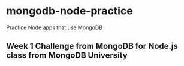 # mongodb-node-practice
Practice Node apps that use MongoDB

## Week 1 Challenge from MongoDB for Node.js class from MongoDB University
